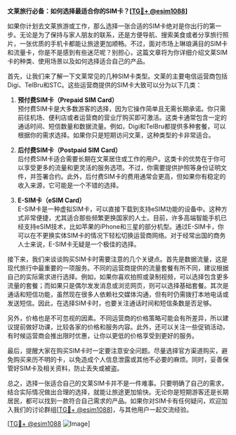 **文莱旅行必备：如何选择最适合你的SIM卡？[[TG💪+ @esim1088](https://t.me/s/esim1088)]**

如果你计划去文莱旅游或工作，那么选择一张合适的SIM卡绝对是你出行的第一步。无论是为了保持与家人朋友的联系，还是方便导航、搜索美食或者分享旅行照片，一张优质的手机卡都能让旅途更加顺畅。不过，面对市场上琳琅满目的SIM卡和流量卡，你是不是感到有些迷茫呢？别担心，这篇文章将为你详细介绍文莱SIM卡的种类、使用场景以及如何选择适合自己的产品。

首先，让我们来了解一下文莱常见的几种SIM卡类型。文莱的主要电信运营商包括Digi、TelBru和STC。这些运营商提供的SIM卡大致可以分为以下几类：

1. **预付费SIM卡（Prepaid SIM Card）**  
   预付费SIM卡是大多数游客的选择，因为它操作简单且无需长期承诺。你只需前往机场、便利店或者运营商的营业厅购买即可激活。这类卡通常包含一定的通话时间、短信数量和数据流量。例如，Digi和TelBru都提供多种套餐，可以根据你的需求选择。如果你只是短期访问文莱，这种类型的卡非常适合。

2. **后付费SIM卡（Postpaid SIM Card）**  
   后付费SIM卡适合需要长期在文莱居住或工作的用户。这类卡的优势在于你可以享受更多的流量和更灵活的服务选项。不过，你需要提供护照等身份证明文件，并签署合约。此外，后付费SIM卡的费用通常会更高，但如果你有稳定的收入来源，它可能是一个不错的选择。

3. **E-SIM卡（eSIM Card）**  
   E-SIM卡是一种虚拟SIM卡，可以直接下载到支持eSIM功能的设备中。这种方式非常便捷，尤其适合那些频繁更换国家的人士。目前，许多高端智能手机已经支持eSIM技术，比如苹果的iPhone和三星的部分机型。通过E-SIM卡，你可以在不更换实体SIM卡的情况下轻松切换运营商网络。对于经常出国的商务人士来说，E-SIM卡无疑是一个极佳的选择。

接下来，我们来谈谈购买SIM卡时需要注意的几个关键点。首先是数据流量，这是现代旅行中最重要的一项服务。不同的运营商提供的流量套餐有所不同，建议根据自己的实际需求进行选择。例如，如果你喜欢拍照或录制视频，可以选择包含更多流量的套餐；而如果只是偶尔发发消息或浏览网页，则可以选择基础套餐。其次是通话和短信功能，虽然现在很多人依赖社交媒体沟通，但有时仍需拨打本地电话或发送短信。因此，在选择SIM卡时，也要关注通话时间和短信条数是否足够。

另外，价格也是不可忽视的因素。不同运营商的价格策略可能会有所差异，所以建议提前做好功课，比较各家的价格和服务内容。此外，还可以关注一些促销活动，有时候运营商会推出限时优惠，让你以更低的价格享受到更好的服务。

最后，提醒大家在购买SIM卡时一定要注意安全问题。尽量选择官方渠道购买，避免购买来历不明的卡，以免造成个人信息泄露或其他不必要的麻烦。同时，妥善保管好SIM卡及相关资料，防止丢失或被盗。

总之，选择一张适合自己的文莱SIM卡并不是一件难事。只要明确了自己的需求，结合实际情况做出合理的选择，就能让旅途更加愉快。无论你是短期游客还是长期居民，都可以找到一款符合自己需求的产品。如果你对SIM卡有任何疑问，欢迎加入我们的讨论群组[[TG💪+ @esim1088](https://t.me/s/esim1088)]，与其他用户一起交流经验。

[[TG💪+ @esim1088](https://t.me/s/esim1088) ![Image](https://i.postimg.cc/4NQfJmqS/Snipaste-2025-05-13-00-14-12.png)]